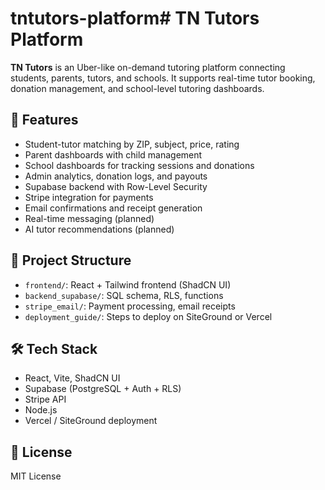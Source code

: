 # tntutors-platform# TN Tutors Platform

**TN Tutors** is an Uber-like on-demand tutoring platform connecting students, parents, tutors, and schools. It supports real-time tutor booking, donation management, and school-level tutoring dashboards.

## 🚀 Features

- Student-tutor matching by ZIP, subject, price, rating
- Parent dashboards with child management
- School dashboards for tracking sessions and donations
- Admin analytics, donation logs, and payouts
- Supabase backend with Row-Level Security
- Stripe integration for payments
- Email confirmations and receipt generation
- Real-time messaging (planned)
- AI tutor recommendations (planned)

## 📁 Project Structure

- `frontend/`: React + Tailwind frontend (ShadCN UI)
- `backend_supabase/`: SQL schema, RLS, functions
- `stripe_email/`: Payment processing, email receipts
- `deployment_guide/`: Steps to deploy on SiteGround or Vercel

## 🛠️ Tech Stack

- React, Vite, ShadCN UI
- Supabase (PostgreSQL + Auth + RLS)
- Stripe API
- Node.js
- Vercel / SiteGround deployment

## 📄 License

MIT License
